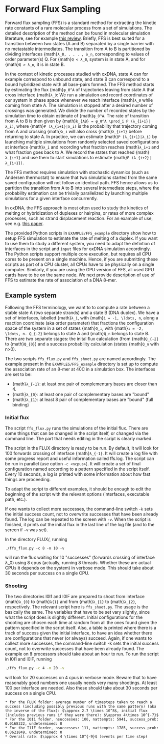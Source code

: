 # Forward Flux Sampling

Forward flux sampling (FFS) is a standard method for extracting the kinetic rate constants of a rare molecular process from a set of simulations. The detailed description of the method can be found in molecular simulation literature, see for example [this review](https://arxiv.org/abs/0906.4758). Briefly, FFS is best suited for a transition between two states (A and B) separated by a single barrier with no metastable intermediates. The transition from A to B is partitioned by dividing interfaces {math}`λ_0, . . . , λ_n`, corresponding to values of order parameter(s) Q. For {math}`Q < λ_0`, system is in state A, and for {math}`Q > λ_n`, it is in state B. 

In the context of kinetic processes studied with oxDNA, state A can for example correspond to unbound state, and state B can correspond to a bound hybridized state with all base-pairs formed. The FFS method starts by estimating the flux {math}`φ_0^A` of trajectories leaving from state A that cross interface {math}`λ_0`: We run a simulation and record  coordinates of our system in phase space whenever we reach interface {math}`λ_0` while coming from state A. The simulation is stopped after a desired number of crossings was generated. We divide the number of recorded states by the simulation time to obtain estimate of {math}`φ_0^A`. The rate of transition from A to B is then given by {math}`k_{AB} = φ_0^A \prod_i P (λ_{i+1}|λ_i)`,  where {math}`P (λ_{i+1}|λ_i)` is the probability that trajectory coming from A and crossing {math}`λ_i` will also cross {math}`λ_{i+1}` before returning to state A. In practice, we can estimate {math}`P (λ_{i+1}|λ_i)` by launching multiple simulations from randomly selected saved configurations at interface {math}`λ_i` and recording what fraction reaches {math}`λ_i+1` and what fraction goes back to A. We record the states that reached {math}`λ_{i+1}` and use them to start simulations to estimate {math}`P (λ_{i+2}|λ_{i+1})`. 

The FFS method requires simulation with stochastic dynamics (such as Andersen thermostat) to ensure that two simulations started from the same saved configuration will not follow an identical path. FFS hence allows us to partition the transition from A to B into several intermediate steps, where the probability estimation can be trivially parallelized by launching multiple simulations for a given interface concurrently. 

In oxDNA, the FFS approach is most often used to study the kinetics of melting or hybridization of duplexes or hairpins, or rates of more complex processes, such as strand displacement reaction. For an example of use, see e.g. [this paper](http://arxiv.org/abs/1303.3370).

The provided Python scripts in `EXAMPLE/FFS_example` directory show how to setup FFS simulation to estimate the rate of melting of a duplex. If you want to use them to study a different system, you need to adapt the defintion of interfaces in the script and `input` files for oxDNA simulation accordingly. The Python scripts support multiple core execution, but requires all CPU cores to be present on a single machine. Hence, if you are submitting these scripts as part of a CPU cluster, all CPUs have to be physically on a single computer. Similarly, if you are using the GPU version of FFS, all used GPU cards have to be on the same node. We next provide description of use of FFS to estimate the rate of association of a DNA 8-mer.


## Example system

Following the FFS terminology, we want to to compute a rate between
a stable state A (two separate strands) and a state B (DNA duplex). We have a set of interfaces, labelled
{math}`λ_i`, with {math}`i = -1, \ldots, n`, along a reaction coordinate (aka order
parameter) that fractions the configuration space of the system in a set of
states {math}`Q_i`, with {math}`i = -2, \ldots, n. Q_{-2}` belongs to state A and {math}`Q_n` belongs
to state B. There are two separate stages: the inital flux calculation (from {math}`Q_{-2}` to
{math}`Q_{0}`) and a success probability calculation (states {math}`Q_n` with n>0).

The two scripts `ffs_flux.py` and `ffs_shoot.py` are named accordingly.
The example present in the `EXAMPLES/FFS_example` directory is set up to compute the association rate of an
8-mer at 40C in a simulation box. The interfaces are set to be:

* {math}`λ_{-1}`: at least one pair of complementary bases are closer than 4.
* {math}`λ_{0}`: at least one pair of complementary bases are "bound"
* {math}`λ_{1}`: at least 8 pair of complementary bases are "bound" (full binding)




### Initial flux

The script `ffs_flux.py` runs the simulations of the initial flux. There are
some things that can be changed in the script itself, or changed via the
command line. The part that needs editing in the script is clearly marked.

The script in the FLUX directory is ready to be run. By default, it will look
for 100 forwards crossing of interface {math}`λ_{-1}`. It will create a log file
with some progress report and useful information called ffs.log. The script
can be run in parallel (use option `-c <ncpus>`). It will create a set of final
configuration named according to a pattern specified in the script itself.
Every 10 seconds, a log is printed with some information about how fast things
are proceeding.

To adapt the script to different examples, it should be enough to edit the
beginning of the script with the relevant options (interfaces, executable
path, etc.).

If one wants to collect more successes, the command-line switch `-k` sets the
initial success count, not to overwrite successes that have been already
found. The log can be repeated to the screen with `-v`.
When the script is finished, it prints out the initial flux in the last line
of the log file (and to the screen if `-v` was set).


In the directory FLUX/, running 	
```text
./ffs_flux.py -c 8 -n 10 -v
```
will run the flux waiting for 10 "successes" (forwards crossing of  interface
λ_0) using 8 cpus (actually, running 8 threads. Whether these are actual CPUs
it depends on the system) in verbose mode.
This should take about 30 seconds per success on a single CPU.


### Shooting

The two directories I0I1 and I0IF are prepared to shoot from interface
{math}`λ_{0}` to {math}`λ{1}` and from {math}`λ_{1}` to {math}`λ_{2}`, respectively.
The relevant script here is `ffs_shoot.py`. The usage is the basically the same.
The variables that have to be set vary slightly, since what the script does is
slightly different.
Initial configurations for the shooting are chosen each time at random from
all the ones found given the pattern specified in the script itself.
Also, a table is printed where there is a track of
success given the initial interface, to have an idea whether there are
configurations that never (or always) succeed.
Again, if one wants to collect more successes, the command-line switch -k sets
the initial success count, not to overwrite successes that have been already
found. The example on 8 processors should take about an hour to run.
To run the script in I0I1 and I0IF, running 

```bash
./ffs_flux.py -c 4 -n 20 -v
```
will look for 20 successes on 4 cpus in verbose mode.
Beware that to have reasonably good numbers one usually needs very many
shootings. At least 100 per interface are needed.
Also these should take about 30 seconds per success on a single CPU.


```{admonition} Example results over small sets of runs
* for the FLUX folder: average number of timesteps taken to reach a success (including possibly previous runs with the same pattern) (aka the inverse of the flux): $\approx 2.7 \times 10^8$, initial flux (includes previous runs if they were there): $\approx 4\times 10^{-7}$
* For the I0I1 folder, nsuccesses: 100, nattempts: 5941, success_prob: 0.0168322, undetermined: 0
* For the I1IF forder, nsuccesses: 111, nattempts: 1785, success_prob: 0.0621849, undetermined: 0
* Overall rate: $\approx 4 \times 10^{-9}$ (events per time step)
```

